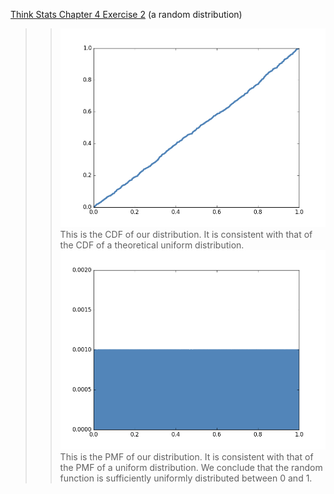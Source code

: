 [Think Stats Chapter 4 Exercise 2](http://greenteapress.com/thinkstats2/html/thinkstats2005.html#toc41) (a random distribution)

>> ![alt text](https://github.com/needurlrak/dsp/blob/master/img/randCDF.png)
This is the CDF of our distribution. It is consistent with that of the CDF of a theoretical uniform distribution.
![alt text](https://github.com/needurlrak/dsp/blob/master/img/randomPMF.png)
This is the PMF of our distribution. It is consistent with that of the PMF of a uniform distribution.
We conclude that the random function is sufficiently uniformly distributed between 0 and 1.
